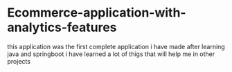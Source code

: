# Ecommerce-application-with-analytics-features
this application was the first complete application i have made
after learning java and springboot i have learned a lot of thigs that will help me in other projects
